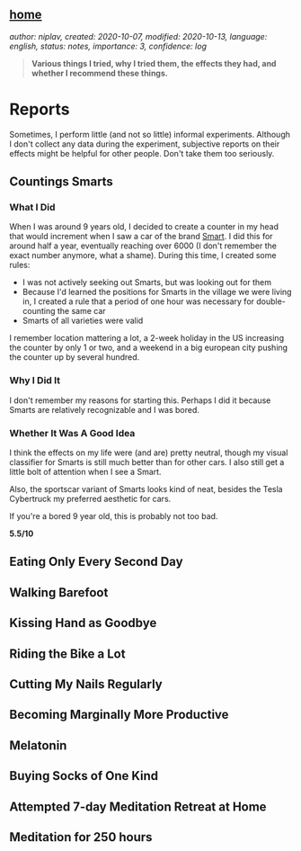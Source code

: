 [home](./index.md)
------------------

*author: niplav, created: 2020-10-07, modified: 2020-10-13, language: english, status: notes, importance: 3, confidence: log*

> __Various things I tried, why I tried them, the effects they had,
and whether I recommend these things.__

Reports
=======

<!--What I did, why I did it, what the effects were, and whether I
recommend the thing-->

Sometimes, I perform little (and not so little) informal experiments.
Although I don't collect any data during the experiment, subjective
reports on their effects might be helpful for other people. Don't take
them too seriously.

Countings Smarts
----------------

### What I Did

When I was around 9 years old, I decided to create a counter in my head
that would increment when I saw a car of the brand [Smart]()<!--TODO:
wiki link-->. I did this for around half a year, eventually reaching
over 6000 (I don't remember the exact number anymore, what a shame).
During this time, I created some rules:

* I was not actively seeking out Smarts, but was looking out for them
* Because I'd learned the positions for Smarts in the village we were living in, I created a rule that a period of one hour was necessary for double-counting the same car
* Smarts of all varieties were valid<!--TODO: links-->

I remember location mattering a lot, a 2-week holiday in the US increasing
the counter by only 1 or two, and a weekend in a big european city
pushing the counter up by several hundred.

### Why I Did It

I don't remember my reasons for starting this. Perhaps I did it because
Smarts are relatively recognizable and I was bored.

### Whether It Was A Good Idea

I think the effects on my life were (and are) pretty neutral, though my
visual classifier for Smarts is still much better than for other cars. I
also still get a little bolt of attention when I see a Smart.

Also, the sportscar variant of Smarts looks kind of neat, besides the
Tesla Cybertruck my preferred aesthetic for cars.<!--TODO: links for
these-->

If you're a bored 9 year old, this is probably not too bad.

__5.5/10__

Eating Only Every Second Day
-----------------------------

Walking Barefoot
----------------

Kissing Hand as Goodbye
-----------------------

Riding the Bike a Lot
---------------------

Cutting My Nails Regularly
---------------------------

Becoming Marginally More Productive
------------------------------------

Melatonin
----------

Buying Socks of One Kind
-------------------------

Attempted 7-day Meditation Retreat at Home
------------------------------------------

Meditation for 250 hours
-------------------------
